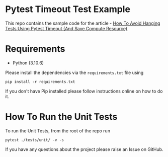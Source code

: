 # Pytest Timeout Test Example

This repo contains the sample code for the article - [How To Avoid Hanging Tests Using Pytest Timeout (And Save Compute Resource)
](https://pytest-with-eric.com/pytest-best-practices/pytest-timeout/)


# Requirements
* Python (3.10.6)

Please install the dependencies via the `requirements.txt` file using 
```commandline
pip install -r requirements.txt
```
If you don't have Pip installed please follow instructions online on how to do it.

# How To Run the Unit Tests
To run the Unit Tests, from the root of the repo run
```commandline
pytest ./tests/unit/ -v -s
```

If you have any questions about the project please raise an Issue on GitHub. 
